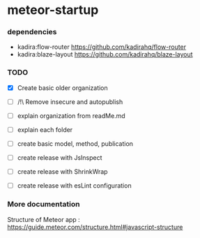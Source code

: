 # meteor-startup

### dependencies
- kadira:flow-router
    https://github.com/kadirahq/flow-router
- kadira:blaze-layout
    https://github.com/kadirahq/blaze-layout

### TODO
- [X] Create basic older organization
- [ ] /!\ Remove insecure and autopublish
- [ ] explain organization from readMe.md
- [ ] explain each folder
- [ ] create basic model, method, publication
- [ ] create release with JsInspect
- [ ] create release with ShrinkWrap
- [ ] create release with esLint configuration


### More documentation
Structure of Meteor app : https://guide.meteor.com/structure.html#javascript-structure

